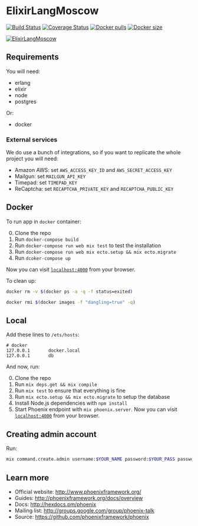 # ElixirLangMoscow

[![Build Status](https://travis-ci.org/elixir-lang-moscow/site.svg?branch=master)](https://travis-ci.org/elixir-lang-moscow/site)
[![Coverage Status](https://coveralls.io/repos/github/elixir-lang-moscow/site/badge.svg?branch=master)](https://coveralls.io/github/elixir-lang-moscow/site?branch=master)
[![Docker pulls](https://img.shields.io/docker/pulls/sobolevn/elixir_lang_moscow.svg)](https://hub.docker.com/r/sobolevn/elixir_lang_moscow/~/dockerfile/)
[![Docker size](https://images.microbadger.com/badges/image/sobolevn/elixir_lang_moscow.svg)](https://microbadger.com/images/sobolevn/elixir_lang_moscow)

[![ElixirLangMoscow](https://raw.githubusercontent.com/elixir-lang-moscow/site/master/web/static/assets/images/elixir-lang-moscow-logo.png)](https://elixir-lang-moscow.herokuapp.com/)

## Requirements

You will need:

  * erlang
  * elixir
  * node
  * postgres

Or:

  * docker

### External services

We do use a bunch of integrations, so if you want to replicate the whole project you will need:

  - Amazon AWS: set `AWS_ACCESS_KEY_ID` and `AWS_SECRET_ACCESS_KEY`
  - Mailgun: set `MAILGUN_API_KEY`
  - Timepad: set `TIMEPAD_KEY`
  - ReCaptcha: set `RECAPTCHA_PRIVATE_KEY` and `RECAPTCHA_PUBLIC_KEY`

## Docker

To run app in `docker` container:

  0. Clone the repo
  1. Run `docker-compose build`
  2. Run `docker-compose run web mix test` to test the installation
  3. Run `docker-compose run web mix ecto.setup && mix ecto.migrate`
  4. Run `dcoker-compose up`

Now you can visit [`localhost:4000`](http://localhost:4000) from your browser.

To clean up:

```bash
docker rm -v $(docker ps -a -q -f status=exited)

docker rmi $(docker images -f "dangling=true" -q)
```

## Local

Add these lines to `/ets/hosts`:

```text
# docker
127.0.0.1       docker.local
127.0.0.1       db
```

And now, run:

  0. Clone the repo
  1. Run `mix deps.get && mix compile`
  2. Run `mix test` to ensure that everything is fine
  3. Run `mix ecto.setup && mix ecto.migrate` to setup the database
  4. Install Node.js dependencies with `npm install`
  5. Start Phoenix endpoint with `mix phoenix.server`. Now you can visit [`localhost:4000`](http://localhost:4000) from your browser.

## Creating admin account

Run:

```bash
mix command.create.admin username:$YOUR_NAME password:$YOUR_PASS password_confirmation:$YOUR_PASS
```

## Learn more

  * Official website: http://www.phoenixframework.org/
  * Guides: http://phoenixframework.org/docs/overview
  * Docs: http://hexdocs.pm/phoenix
  * Mailing list: http://groups.google.com/group/phoenix-talk
  * Source: https://github.com/phoenixframework/phoenix

